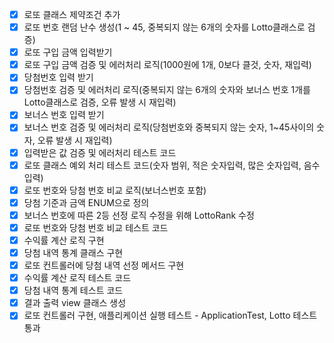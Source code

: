 
- [x] 로또 클래스 제약조건 추가
- [x] 로또 번호 랜덤 난수 생성(1 ~ 45, 중복되지 않는 6개의 숫자를 Lotto클래스로 검증)
- [x] 로또 구입 금액 입력받기
- [x] 로또 구입 금액 검증 및 에러처리 로직(1000원에 1개, 0보다 클것, 숫자, 재입력)
- [x] 당첨번호 입력 받기
- [x] 당첨번호 검증 및 에러처리 로직(중복되지 않는 6개의 숫자와 보너스 번호 1개를 Lotto클래스로 검증, 오류 발생 시 재입력)
- [x] 보너스 번호 입력 받기
- [x] 보너스 번호 검증 및 에러처리 로직(당첨번호와 중복되지 않는 숫자, 1~45사이의 숫자, 오류 발생 시 재입력)
- [x] 입력받은 값 검증 및 에러처리 테스트 코드
- [x] 로또 클래스 예외 처리 테스트 코드(숫자 범위, 적은 숫자입력, 많은 숫자입력, 음수입력)
- [x] 로또 번호와 당첨 번호 비교 로직(보너스번호 포함)
- [x] 당첨 기준과 금액 ENUM으로 정의
- [x] 보너스 번호에 따른 2등 선정 로직 수정을 위해 LottoRank 수정
- [x] 로또 번호와 당첨 번호 비교 테스트 코드
- [x] 수익률 계산 로직 구현
- [x] 당첨 내역 통계 클래스 구현
- [x] 로또 컨트롤러에 당첨 내역 선정 메서드 구현
- [x] 수익률 계산 로직 테스트 코드
- [x] 당첨 내역 통계 테스트 코드
- [x] 결과 출력 view 클래스 생성
- [x] 로또 컨트롤러 구현, 애플리케이션 실행 테스트 - ApplicationTest, Lotto 테스트 통과
